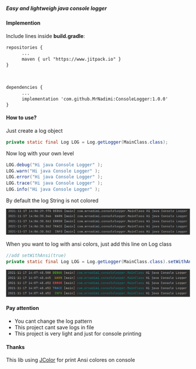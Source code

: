 ##### Easy and lightweigh java console logger

#### Implemention

Include lines inside  **build.gradle**:


```` 
repositories {
      ...
      maven { url "https://www.jitpack.io" }
}
````
<br/>

```` 
dependencies {
      ...
      implementation 'com.github.MrNadimi:ConsoleLogger:1.0.0'
}
````

#### How to use?
Just create a log object

````Java
private static final Log LOG = Log.getLogger(MainClass.class);

````

Now log with your own level

````Java
LOG.debug("Hi java Console Logger" );
LOG.warn("Hi java Console Logger" );
LOG.error("Hi java Console Logger" );
LOG.trace("Hi java Console Logger" );
LOG.info("Hi java Console Logger" );

````

By default the log String is not colored

![alt text](https://github.com/MrNadimi/ConsoleLogger/blob/master/ScreenShots/ScreenshotNoColor.png)

When you want to log with ansi colors, just add this line on Log class

````Java
//add setWithAnsi(true)
private static final Log LOG = Log.getLogger(MainClass.class).setWithAnsi(true);

````

![alt text](https://github.com/MrNadimi/ConsoleLogger/blob/master/ScreenShots/ScreenshotColored.png)

#### Pay attention

* You cant change the log pattern
* This project cant save logs in file
* This project is very light and just for console printing

#### Thanks
This lib using [JColor](https://github.com/dialex/JColor) for print Ansi colores on console

